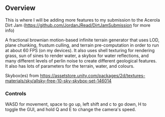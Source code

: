 ## Overview

This is where I will be adding more features to my submission to the Acerola Dirt Jam (https://github.com/JordanJRead/DirtJamSubmission for more info)

A fractional brownian motion-based infinite terrain generator that uses LOD, plane chunking, frustum culling, and terrain pre-computation in order to run at about 60 FPS (on my devices). It also uses shell texturing for rendering grass, sun of sines to render water, a skybox for water reflections, and many different levels of perlin noise to create different geological features. It also has lots of parameters for the terrain, water, and colours.

Skybox(es) from https://assetstore.unity.com/packages/2d/textures-materials/sky/allsky-free-10-sky-skybox-set-146014
### Controls
WASD for movement, space to go up, left shift and c to go down, H to toggle the GUI, and hold Q and E to change the camera's speed.
